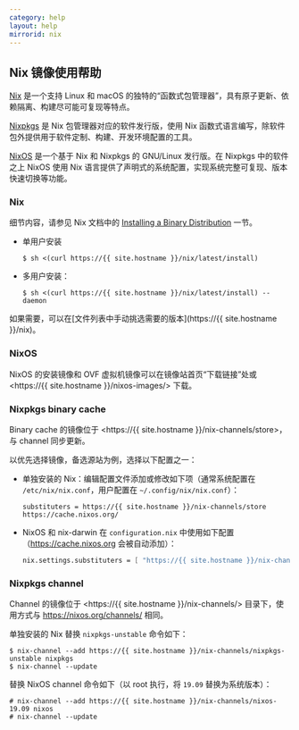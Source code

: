```yaml
---
category: help
layout: help
mirrorid: nix
---
```


## Nix 镜像使用帮助

[Nix](https://nixos.org/nix) 是一个支持 Linux 和 macOS 的独特的“函数式包管理器”，具有原子更新、依赖隔离、构建尽可能可复现等特点。

[Nixpkgs](https://nixos.org/nixpkgs) 是 Nix 包管理器对应的软件发行版，使用 Nix 函数式语言编写，除软件包外提供用于软件定制、构建、开发环境配置的工具。

[NixOS](https://nixos.org) 是一个基于 Nix 和 Nixpkgs 的 GNU/Linux 发行版。在 Nixpkgs 中的软件之上 NixOS 使用 Nix 语言提供了声明式的系统配置，实现系统完整可复现、版本快速切换等功能。

### Nix

细节内容，请参见 Nix 文档中的 [Installing a Binary Distribution](https://nixos.org/nix/manual/#ch-installing-binary) 一节。

- 单用户安装

    ```console
    $ sh <(curl https://{{ site.hostname }}/nix/latest/install)
    ```
- 多用户安装：

    ```console
    $ sh <(curl https://{{ site.hostname }}/nix/latest/install) --daemon
    ```

如果需要，可以在[文件列表中手动挑选需要的版本](https://{{ site.hostname }}/nix)。

### NixOS

NixOS 的安装镜像和 OVF 虚拟机镜像可以在镜像站首页“下载链接”处或 <https://{{ site.hostname }}/nixos-images/> 下载。

### Nixpkgs binary cache

Binary cache 的镜像位于 <https://{{ site.hostname }}/nix-channels/store>，与 channel 同步更新。

以优先选择镜像，备选源站为例，选择以下配置之一：

- 单独安装的 Nix：编辑配置文件添加或修改如下项（通常系统配置在 `/etc/nix/nix.conf`，用户配置在 `~/.config/nix/nix.conf`）：

    ```plain
    substituters = https://{{ site.hostname }}/nix-channels/store https://cache.nixos.org/
    ```

- NixOS 和 nix-darwin 在 `configuration.nix` 中使用如下配置（https://cache.nixos.org 会被自动添加）：

    ```nix
    nix.settings.substituters = [ "https://{{ site.hostname }}/nix-channels/store" ];
    ```

### Nixpkgs channel

Channel 的镜像位于 <https://{{ site.hostname }}/nix-channels/> 目录下，使用方式与 <https://nixos.org/channels/> 相同。

单独安装的 Nix 替换 `nixpkgs-unstable` 命令如下：

```console
$ nix-channel --add https://{{ site.hostname }}/nix-channels/nixpkgs-unstable nixpkgs
$ nix-channel --update
```

替换 NixOS channel 命令如下（以 root 执行，将 `19.09` 替换为系统版本）：

```console
# nix-channel --add https://{{ site.hostname }}/nix-channels/nixos-19.09 nixos
# nix-channel --update
```
